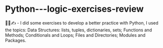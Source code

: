 # Python---logic-exercises-review
👨‍💻✍️ - I did some exercises to develop a better practice with Python, I used the topics: Data Structures: lists, tuples, dictionaries, sets; Functions and Methods; Conditionals and Loops; Files and Directories; Modules and Packages.
